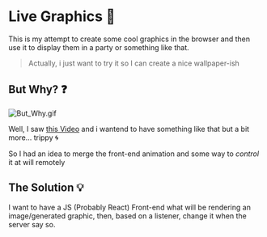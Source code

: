 # Live Graphics :sparkler:

This is my attempt to create some cool graphics in the browser and then use it to display them in a party or something like that.

> Actually, i just want to try it so I can create a nice wallpaper-ish

## But Why? :question:

![But_Why.gif](https://media.giphy.com/media/1M9fmo1WAFVK0/giphy.gif)

Well, I saw [this Video](https://www.youtube.com/watch?v=6ucTdeRcr0k) and i wantend to have something like that but a bit more... trippy :cyclone:

So I had an idea to merge the front-end animation and some way to _control_ it at will remotely

##  The Solution :bulb:

I want to have a JS (Probably React) Front-end what will be rendering an image/generated graphic, then, based on a listener, change it when the server say so.


